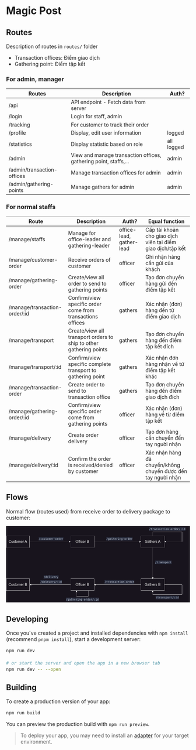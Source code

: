 # Magic Post

## Routes

Description of routes in `routes/` folder

- Transaction offices: Điểm giao dịch
- Gathering point: Điểm tập kết

### For admin, manager

| Routes                     | Description                                                      | Auth?      |
| -------------------------- | ---------------------------------------------------------------- | ---------- |
| /api                       | API endpoint - Fetch data from server                            |            |
| /login                     | Login for staff, admin                                           |            |
| /tracking                  | For customer to track their order                                |            |
| /profile                   | Display, edit user information                                   | logged     |
| /statistics                | Display statistic based on role                                  | all logged |
| /admin                     | View and manage transaction offices, gathering point, staffs,... | admin      |
| /admin/transaction-offices | Manage transaction offices for admin                             | admin      |
| /admin/gathering-points    | Manage gathers for admin                                         | admin      |

### For normal staffs

| Route                         | Description                                                        | Auth?                    | Equal function                                               |
| ----------------------------- | ------------------------------------------------------------------ | ------------------------ | ------------------------------------------------------------ |
| /manage/staffs                | Manage for office-leader and gathering-leader                      | office-lead, gather-lead | Cấp tài khoản cho giao dịch viên tại điểm giao dịch/tập kết  |
| /manage/customer-order        | Receive orders of customer                                         | officer                  | Ghi nhận hàng cần gửi của khách                              |
| /manage/gathering-order       | Create/view all order to send to gathering points                  | officer                  | Tạo đơn chuyển hàng gửi đến điểm tập kết                     |
| /manage/transaction-order/:id | Confirm/view specific order come from transactions offices         | gathers                  | Xác nhận (đơn) hàng đến từ điểm giao dịch                    |
| /manage/transport             | Create/view all transport orders to ship to other gathering points | gathers                  | Tạo đơn chuyển hàng đến điểm tập kết đích                    |
| /manage/transport/:id         | Confirm/view specific complete transport to gathering point        | gathers                  | Xác nhận đơn hàng nhận về từ điểm tập kết khác               |
| /manage/transaction-order     | Create order to send to transaction office                         | gathers                  | Tạo đơn chuyển hàng đến điểm giao dịch đích                  |
| /manage/gathering-order/:id   | Confirm/view specific order come from gathering points             | officer                  | Xác nhận (đơn) hàng về từ điểm tập kết                       |
| /manage/delivery              | Create order delivery                                              | officer                  | Tạo đơn hàng cần chuyển đến tay người nhận                   |
| /manage/delivery/:id          | Confirm the order is received/denied by customer                   | officer                  | Xác nhận hàng đã chuyển/không chuyển được đến tay người nhận |

## Flows

Normal flow (routes used) from receive order to delivery package to customer:

![normal-flow](static/normal-flows.png)

## Developing

Once you've created a project and installed dependencies with `npm install` (recommend `pnpm install`), start a development server:

```bash
npm run dev

# or start the server and open the app in a new browser tab
npm run dev -- --open
```

## Building

To create a production version of your app:

```bash
npm run build
```

You can preview the production build with `npm run preview`.

> To deploy your app, you may need to install an [adapter](https://kit.svelte.dev/docs/adapters) for your target environment.
